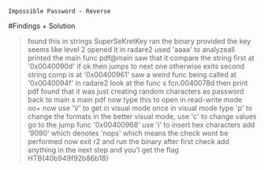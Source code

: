 ```
Impossible Password - Reverse
```

#Findings + Solution
>found this in strings
	SuperSeKretKey
>ran the binary
>provided the key
>seems like level 2
>opened it in radare2
>used 'aaaa' to analyzeall
>printed the main func
	pdf@main
>saw that it compare the string first at
	'0x0040090d'
>if ok then jumps to next one otherwise exits
>second string comp is at
	'0x00400961'
>saw a weird func being called at
	'0x0040094f'
>in radare2 look at the func
	s fcn.0040078d
>then print
>pdf
>found that it was just creating random characters as password
>back to main
	s main
	pdf
>now type this to open in read-write mode
	oo+
>now use 'V' to get in visual mode
>once in visual mode type 'p' to change the formats
>in the better visual mode, use 'c' to change values
>go to the jump func
	'0x00400968'
>use 'i' to insert hex characters
>add '9090' which denotes 'nops' which means the check wont be performed
>now exit r2 and run the binary
>after first check add anything in the next step and you'l get the flag
	HTB{40b949f92b86b18}
